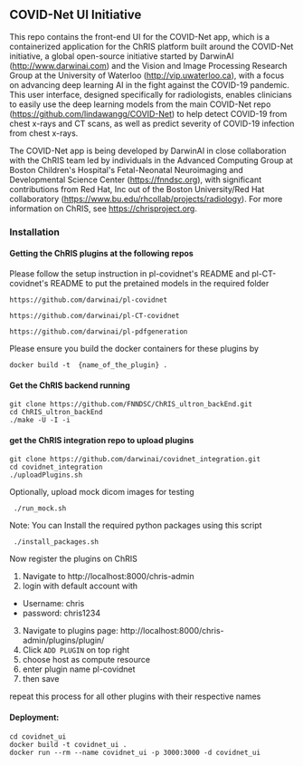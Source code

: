 
## COVID-Net UI Initiative

This repo contains the front-end UI for the COVID-Net app, which is a containerized application for the ChRIS platform built around the COVID-Net initiative, a global open-source initiative started by DarwinAI (http://www.darwinai.com) and the Vision and Image Processing Research Group at the University of Waterloo (http://vip.uwaterloo.ca), with a focus on advancing deep learning AI in the fight against the COVID-19 pandemic. This user interface, designed specifically for radiologists, enables clinicians to easily use the deep learning models from the main COVID-Net repo (https://github.com/lindawangg/COVID-Net) to help detect COVID-19 from chest x-rays and CT scans, as well as predict severity of COVID-19 infection from chest x-rays. 

The COVID-Net app is being developed by DarwinAI in close collaboration with the ChRIS team led by individuals in the Advanced Computing Group at Boston Children's Hospital's Fetal-Neonatal Neuroimaging and Developmental Science Center (https://fnndsc.org), with significant contributions from Red Hat, Inc out of the Boston University/Red Hat collaboratory (https://www.bu.edu/rhcollab/projects/radiology). For more information on ChRIS, see https://chrisproject.org.

### Installation

#### Getting the ChRIS plugins at the following repos

Please follow the setup instruction in pl-covidnet's README and pl-CT-covidnet's README to put the pretained models in the required folder

```
https://github.com/darwinai/pl-covidnet

https://github.com/darwinai/pl-CT-covidnet

https://github.com/darwinai/pl-pdfgeneration
```

Please ensure you build the docker containers for these plugins by
```
docker build -t  {name_of_the_plugin} .

```

#### Get the ChRIS backend running

```
git clone https://github.com/FNNDSC/ChRIS_ultron_backEnd.git
cd ChRIS_ultron_backEnd
./make -U -I -i
```

#### get the ChRIS integration repo to upload plugins
```
git clone https://github.com/darwinai/covidnet_integration.git
cd covidnet_integration
./uploadPlugins.sh
```

Optionally, upload mock dicom images for testing
```
 ./run_mock.sh
```

Note: You can Install the required python packages using this script
```
 ./install_packages.sh   
```

Now register the plugins on ChRIS
1. Navigate to http://localhost:8000/chris-admin
2. login with default account with
* Username: chris
* password: chris1234
3. Navigate to plugins page: http://localhost:8000/chris-admin/plugins/plugin/
4. Click `ADD PLUGIN` on top right
5. choose host as compute resource
6. enter plugin name pl-covidnet
7. then save

repeat this process for all other plugins with their respective names

#### Deployment:
```
cd covidnet_ui
docker build -t covidnet_ui .
docker run --rm --name covidnet_ui -p 3000:3000 -d covidnet_ui
```
